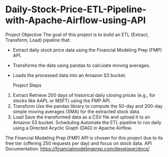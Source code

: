 # Daily-Stock-Price-ETL-Pipeline-with-Apache-Airflow-using-API
Project Objective
The goal of this project is to build an ETL (Extract, Transform, Load) pipeline that:
- Extract daily stock price data using the Financial Modeling Prep (FMP) API.
- Transforms the data using pandas to calculate moving averages.
- Loads the processed data into an Amazon S3 bucket.

  Project Steps
1. Extract
Retrieve 200 days of historical daily closing prices (e.g., for stocks like AAPL or MSFT) using
the FMP API.
2. Transform
Use the pandas library to compute the 50-day and 200-day simple moving averages (SMA)
for the extracted stock data.
3. Load
Save the transformed data as a CSV file and upload it to an Amazon S3 bucket.
Scheduling
Automate the ETL pipeline to run daily using a Directed Acyclic Graph (DAG) in Apache
Airflow.

The Financial Modeling Prep (FMP) API is chosen for this project due to its free tier
(offering 250 requests per day) and focus on stock data.
API Documentation: https://financialmodelingprep.com/developer/docs/
